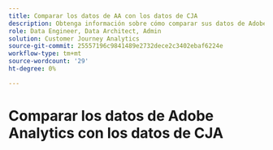 ```yaml
---
title: Comparar los datos de AA con los datos de CJA
description: Obtenga información sobre cómo comparar sus datos de Adobe Analytics con los de Customer Journey Analytics
role: Data Engineer, Data Architect, Admin
solution: Customer Journey Analytics
source-git-commit: 25557196c9841489e2732dece2c3402ebaf6224e
workflow-type: tm+mt
source-wordcount: '29'
ht-degree: 0%

---
```



# Comparar los datos de Adobe Analytics con los datos de CJA

